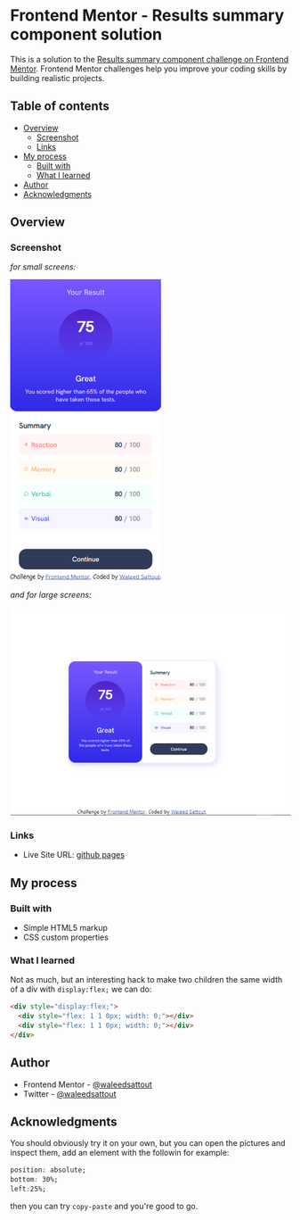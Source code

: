 # Frontend Mentor - Results summary component solution

This is a solution to the [Results summary component challenge on Frontend Mentor](https://www.frontendmentor.io/challenges/results-summary-component-CE_K6s0maV). Frontend Mentor challenges help you improve your coding skills by building realistic projects. 

## Table of contents

- [Overview](#overview)
  - [Screenshot](#screenshot)
  - [Links](#links)
- [My process](#my-process)
  - [Built with](#built-with)
  - [What I learned](#what-i-learned)
- [Author](#author)
- [Acknowledgments](#acknowledgments)


## Overview


### Screenshot

*for small screens:*

![](./assets/images/mobile.png)

*and for large screens:*

![](./assets/images/laptop.png)


### Links

- Live Site URL: [github pages](https://waleedsattout.github.io/exercises/)

## My process

### Built with

- Simple HTML5 markup
- CSS custom properties


### What I learned

Not as much, but an interesting hack to make two children the same width of a div with `display:flex;` we can do:

```html
<div style="display:flex;">
  <div style="flex: 1 1 0px; width: 0;"></div>
  <div style="flex: 1 1 0px; width: 0;"></div>
</div>
```

## Author

- Frontend Mentor - [@waleedsattout](https://www.frontendmentor.io/profile/waleedsattout)
- Twitter - [@waleedsattout](https://mobile.twitter.com/waleedsattout)


## Acknowledgments

You should obviously try it on your own, but you can open the pictures and inspect them, add an element with the followin for example:
```css 
position: absolute;
bottom: 30%;
left:25%;
```
then you can try  `copy-paste` and you're good to go.
